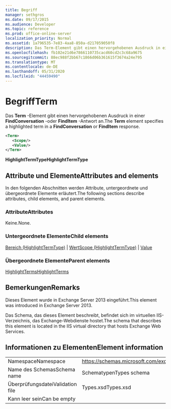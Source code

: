 ```yaml
---
title: Begriff
manager: sethgros
ms.date: 09/17/2015
ms.audience: Developer
ms.topic: reference
ms.prod: office-online-server
localization_priority: Normal
ms.assetid: 1a796535-7e83-4aa8-850a-d217059050f8
description: Das Term-Element gibt einen hervorgehobenen Ausdruck in einer FindConversation-oder FindItem-Antwort an.
ms.openlocfilehash: fb102e21d6e7866110735cacd60cd2c3c68a9675
ms.sourcegitcommit: 88ec988f2bb67c1866d06b361615f3674a24e795
ms.translationtype: MT
ms.contentlocale: de-DE
ms.lasthandoff: 05/31/2020
ms.locfileid: "44459490"
---
```

# <a name="term"></a><span data-ttu-id="205c1-103">Begriff</span><span class="sxs-lookup"><span data-stu-id="205c1-103">Term</span></span>

<span data-ttu-id="205c1-104">Das **Term** -Element gibt einen hervorgehobenen Ausdruck in einer **FindConversation** -oder **FindItem** -Antwort an.</span><span class="sxs-lookup"><span data-stu-id="205c1-104">The **Term** element specifies a highlighted term in a **FindConversation** or **FindItem** response.</span></span> 
  
```XML
<Term>
   <Scope/>
   <Value/>
</Term>
```

 <span data-ttu-id="205c1-105">**HighlightTermType**</span><span class="sxs-lookup"><span data-stu-id="205c1-105">**HighlightTermType**</span></span>
## <a name="attributes-and-elements"></a><span data-ttu-id="205c1-106">Attribute und Elemente</span><span class="sxs-lookup"><span data-stu-id="205c1-106">Attributes and elements</span></span>

<span data-ttu-id="205c1-107">In den folgenden Abschnitten werden Attribute, untergeordnete und übergeordnete Elemente erläutert.</span><span class="sxs-lookup"><span data-stu-id="205c1-107">The following sections describe attributes, child elements, and parent elements.</span></span>
  
### <a name="attributes"></a><span data-ttu-id="205c1-108">Attribute</span><span class="sxs-lookup"><span data-stu-id="205c1-108">Attributes</span></span>

<span data-ttu-id="205c1-109">Keine.</span><span class="sxs-lookup"><span data-stu-id="205c1-109">None.</span></span>
  
### <a name="child-elements"></a><span data-ttu-id="205c1-110">Untergeordnete Elemente</span><span class="sxs-lookup"><span data-stu-id="205c1-110">Child elements</span></span>

<span data-ttu-id="205c1-111">[Bereich (HighlightTermType)](scope-highlighttermtype.md)  |  [Wert](value.md)</span><span class="sxs-lookup"><span data-stu-id="205c1-111">[Scope (HighlightTermType)](scope-highlighttermtype.md) | [Value](value.md)</span></span>
  
### <a name="parent-elements"></a><span data-ttu-id="205c1-112">Übergeordnete Elemente</span><span class="sxs-lookup"><span data-stu-id="205c1-112">Parent elements</span></span>

[<span data-ttu-id="205c1-113">HighlightTerms</span><span class="sxs-lookup"><span data-stu-id="205c1-113">HighlightTerms</span></span>](highlightterms.md)
  
## <a name="remarks"></a><span data-ttu-id="205c1-114">Bemerkungen</span><span class="sxs-lookup"><span data-stu-id="205c1-114">Remarks</span></span>

<span data-ttu-id="205c1-115">Dieses Element wurde in Exchange Server 2013 eingeführt.</span><span class="sxs-lookup"><span data-stu-id="205c1-115">This element was introduced in Exchange Server 2013.</span></span>
  
<span data-ttu-id="205c1-116">Das Schema, das dieses Element beschreibt, befindet sich im virtuellen IIS-Verzeichnis, das Exchange-Webdienste hostet.</span><span class="sxs-lookup"><span data-stu-id="205c1-116">The schema that describes this element is located in the IIS virtual directory that hosts Exchange Web Services.</span></span>
  
## <a name="element-information"></a><span data-ttu-id="205c1-117">Informationen zu Elementen</span><span class="sxs-lookup"><span data-stu-id="205c1-117">Element information</span></span>

|||
|:-----|:-----|
|<span data-ttu-id="205c1-118">Namespace</span><span class="sxs-lookup"><span data-stu-id="205c1-118">Namespace</span></span>  <br/> |https://schemas.microsoft.com/exchange/services/2006/types  <br/> |
|<span data-ttu-id="205c1-119">Name des Schemas</span><span class="sxs-lookup"><span data-stu-id="205c1-119">Schema name</span></span>  <br/> |<span data-ttu-id="205c1-120">Schematypen</span><span class="sxs-lookup"><span data-stu-id="205c1-120">Types schema</span></span>  <br/> |
|<span data-ttu-id="205c1-121">Überprüfungsdatei</span><span class="sxs-lookup"><span data-stu-id="205c1-121">Validation file</span></span>  <br/> |<span data-ttu-id="205c1-122">Types.xsd</span><span class="sxs-lookup"><span data-stu-id="205c1-122">Types.xsd</span></span>  <br/> |
|<span data-ttu-id="205c1-123">Kann leer sein</span><span class="sxs-lookup"><span data-stu-id="205c1-123">Can be empty</span></span>  <br/> ||
   

